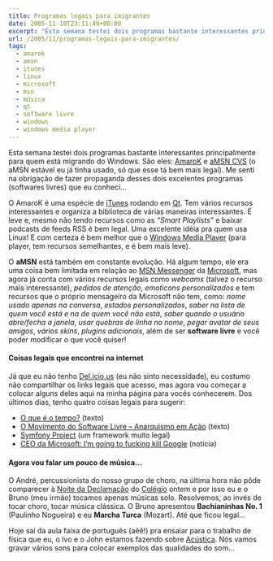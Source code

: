 ```yaml
---
title: Programas legais para imigrantes
date: 2005-11-10T23:11:49+00:00
excerpt: "Esta semana testei dois programas bastante interessantes principalmente para quem está migrando do Windows. São eles: AmaroK e aMSN (versão CVS). Me senti na obrigação de fazer propaganda desses dois excelentes programas que acabo de conhecer!"
url: /2005/11/programas-legais-para-imigrantes/
tags:
  - amarok
  - amsn
  - itunes
  - linux
  - microsoft
  - msn
  - música
  - qt
  - software livre
  - windows
  - windows media player
---
```


Esta semana testei dois programas bastante interessantes principalmente para quem está migrando do Windows. São eles: [AmaroK][1] e [aMSN CVS][2] (o aMSN estável eu já tinha usado, só que esse tá bem mais legal). Me senti na obrigação de fazer propaganda desses dois excelentes programas (softwares livres) que eu conheci…

O AmaroK é uma espécie de [iTunes][3] rodando em [Qt][4]. Tem vários recursos interessantes e organiza a biblioteca de várias maneiras interessantes. É leve e, mesmo não tendo recursos como as _“Smart Playlists”_ e baixar podcasts de feeds RSS é bem legal. Uma excelente idéia pra quem usa Linux! E com certeza é bem melhor que o [Windows Media Player][5] (para player, tem recursos semelhantes, e é bem mais leve).

O **aMSN** está também em constante evolução. Há algum tempo, ele era uma coisa bem limitada em relação ao [MSN Messenger][6] da [Microsoft][7], mas agora já conta com vários recursos legais como _webcams_ (talvez o recurso mais interessante), _pedidos de atenção_, _emoticons personalizados_ e tem recursos que o próprio mensageiro da Microsoft não tem, como: _nome usado apenas na conversa_, _estados personalizados_, _saber na lista de quem você está e na de quem você não está_, _saber quando o usuário abre/fecha a janela_, _usar quebras de linha no nome_, _pegar avatar de seus amigos_, _vários skins_, _plugins adicionais_, além de ser **software livre** e você poder modificar o que você quiser!

#### Coisas legais que encontrei na internet

Já que eu não tenho [Del.icio.us][8] (eu não sinto necessidade), eu costumo não compartilhar os links legais que acesso, mas agora vou começar a colocar alguns deles aqui na minha página para vocês conhecerem. Dos últimos dias, tenho quatro coisas legais para sugerir:

- [O que é o tempo?][9] (texto)
- [O Movimento do Software Livre – Anarquismo em Ação][10] (texto)
- [Symfony Project][11] (um framework muito legal)
- [CEO da Microsoft: I’m going to fucking kill Google][12] (notícia)

#### Agora vou falar um pouco de música…

O André, percussionista do nosso grupo de choro, na última hora não pôde comparecer à [Noite da Declamação][13] do [Colégio][14] ontem e por isso eu e o Bruno (meu irmão) tocamos apenas músicas solo. Resolvemos, ao invés de tocar choro, tocar música clássica. O Bruno apresentou **Bachianinhas No. 1** (Paulinho Nogueira) e eu **Marcha Turca** (Mozart). Até que ficou legal…

Hoje saí da aula faixa de português (aêê!) pra ensaiar para o trabalho de física que eu, o Ivo e o John estamos fazendo sobre [Acústica][15]. Nós vamos gravar vários sons para colocar exemplos das qualidades do som…

[1]: http://amarok.kde.org
[2]: http://amsn.sourceforge.net/amsn_cvs.tar.gz
[3]: http://www.apple.com/itunes
[4]: http://qt.kde.org
[5]: http://www.microsoft.com/windows/windowsmedia/mp10/default.aspx
[6]: http://messenger.msn.com
[7]: http://www.microsoft.com
[8]: http://del.icio.us/
[9]: http://www.cepa.if.usp.br/e-fisica/mecanica/curioso/cap03/cap3framebaixo.php
[10]: http://minerva.ufpel.edu.br/~campani/swlivreanarquismo.txt
[11]: http://www.symfony-project.com/
[12]: http://www.smh.com.au/news/technology/microsoft-ceo-im-going-to-fing-kill-google/2005/09/03/1125302772214.html
[13]: http://www.salesianoitajai.g12.br/?sp=vernoticia&id=83
[14]: http://www.salesianoitajai.g12.br
[15]: http://pt.wikipedia.org/wiki/Acústica
